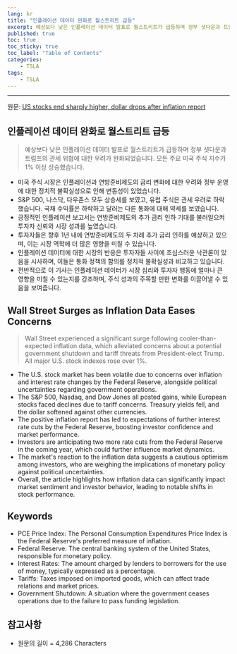 ```yaml
---
lang: kr
title: "인플레이션 데이터 완화로 월스트리트 급등"
excerpt: 예상보다 낮은 인플레이션 데이터 발표로 월스트리트가 급등하며 정부 셧다운과 트럼프의 관세 위협에 대한 우려가 완화되었습니다. 모든 주요 미국 주식 지수가 1% 이상 상승했습니다.
published: true
toc: true
toc_sticky: true
toc_label: "Table of Contents"
categories:
    - TSLA
tags:
    - TSLA
---
```


---

  원문: [US stocks end sharply higher, dollar drops after inflation report](https://www.investing.com/news/economy-news/asian-shares-pinned-near-threemonth-lows-dollar-towers-at-2yr-peak-3783575)

## 인플레이션 데이터 완화로 월스트리트 급등

> 예상보다 낮은 인플레이션 데이터 발표로 월스트리트가 급등하며 정부 셧다운과 트럼프의 관세 위협에 대한 우려가 완화되었습니다. 모든 주요 미국 주식 지수가 1% 이상 상승했습니다.


- 미국 주식 시장은 인플레이션과 연방준비제도의 금리 변화에 대한 우려와 정부 운영에 대한 정치적 불확실성으로 인해 변동성이 있었습니다.
- S&P 500, 나스닥, 다우존스 모두 상승세를 보였고, 유럽 주식은 관세 우려로 하락했습니다. 국채 수익률은 하락하고 달러는 다른 통화에 대해 약세를 보였습니다.
- 긍정적인 인플레이션 보고서는 연방준비제도의 추가 금리 인하 기대를 불러일으켜 투자자 신뢰와 시장 성과를 높였습니다.
- 투자자들은 향후 1년 내에 연방준비제도의 두 차례 추가 금리 인하를 예상하고 있으며, 이는 시장 역학에 더 많은 영향을 미칠 수 있습니다.
- 인플레이션 데이터에 대한 시장의 반응은 투자자들 사이에 조심스러운 낙관론이 있음을 시사하며, 이들은 통화 정책의 함의를 정치적 불확실성과 비교하고 있습니다.
- 전반적으로 이 기사는 인플레이션 데이터가 시장 심리와 투자자 행동에 얼마나 큰 영향을 미칠 수 있는지를 강조하며, 주식 성과의 주목할 만한 변화를 이끌어낼 수 있음을 보여줍니다.

## Wall Street Surges as Inflation Data Eases Concerns

> Wall Street experienced a significant surge following cooler-than-expected inflation data, which alleviated concerns about a potential government shutdown and tariff threats from President-elect Trump. All major U.S. stock indexes rose over 1%.


- The U.S. stock market has been volatile due to concerns over inflation and interest rate changes by the Federal Reserve, alongside political uncertainties regarding government operations.
- The S&P 500, Nasdaq, and Dow Jones all posted gains, while European stocks faced declines due to tariff concerns. Treasury yields fell, and the dollar softened against other currencies.
- The positive inflation report has led to expectations of further interest rate cuts by the Federal Reserve, boosting investor confidence and market performance.
- Investors are anticipating two more rate cuts from the Federal Reserve in the coming year, which could further influence market dynamics.
- The market's reaction to the inflation data suggests a cautious optimism among investors, who are weighing the implications of monetary policy against political uncertainties.
- Overall, the article highlights how inflation data can significantly impact market sentiment and investor behavior, leading to notable shifts in stock performance.

## Keywords

- PCE Price Index: The Personal Consumption Expenditures Price Index is the Federal Reserve's preferred measure of inflation.
- Federal Reserve: The central banking system of the United States, responsible for monetary policy.
- Interest Rates: The amount charged by lenders to borrowers for the use of money, typically expressed as a percentage.
- Tariffs: Taxes imposed on imported goods, which can affect trade relations and market prices.
- Government Shutdown: A situation where the government ceases operations due to the failure to pass funding legislation.

## 참고사항

- 원문의 길이 = 4,286 Characters


